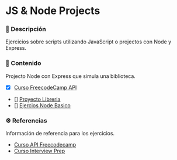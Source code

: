 # JS & Node Projects

### 📝 Descripción

Ejercicios sobre scripts utilizando JavaScript o projectos con Node y Express.

### 📒 Contenido

Projecto Node con Express que simula una biblioteca.

- [x] [Curso FreecodeCamp API](freecode_api/README.md)
- [] [Proyecto Libreria](libreria/README.md)
- [] [Ejercios Node Basico](node_pract_01/README.md)
### ⚙️ Referencias

Información de referencia para los ejercicios.

* [Curso API Freecodecamp](https://www.freecodecamp.org/learn/back-end-development-and-apis/)
* [Curso Interview Prep](https://www.freecodecamp.org/learn/coding-interview-prep/)